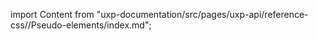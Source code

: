 
import Content from "uxp-documentation/src/pages/uxp-api/reference-css//Pseudo-elements/index.md";

<Content query="product=photoshop"/>
